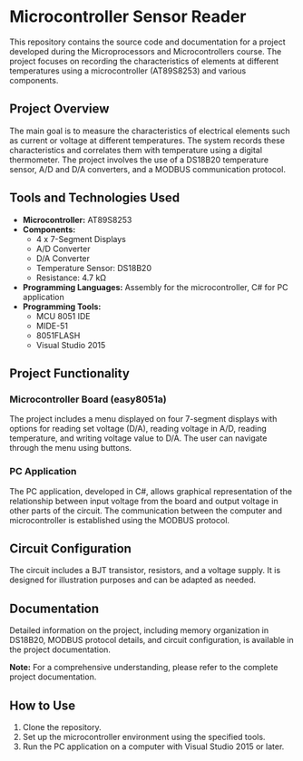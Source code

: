 # Microcontroller Sensor Reader

This repository contains the source code and documentation for a project developed during the Microprocessors and Microcontrollers course. The project focuses on recording the characteristics of elements at different temperatures using a microcontroller (AT89S8253) and various components.

## Project Overview

The main goal is to measure the characteristics of electrical elements such as current or voltage at different temperatures. The system records these characteristics and correlates them with temperature using a digital thermometer. The project involves the use of a DS18B20 temperature sensor, A/D and D/A converters, and a MODBUS communication protocol.

## Tools and Technologies Used

- **Microcontroller:** AT89S8253
- **Components:**
  - 4 x 7-Segment Displays
  - A/D Converter
  - D/A Converter
  - Temperature Sensor: DS18B20
  - Resistance: 4.7 kΩ
- **Programming Languages:** Assembly for the microcontroller, C# for PC application
- **Programming Tools:**
  - MCU 8051 IDE
  - MIDE-51
  - 8051FLASH
  - Visual Studio 2015

## Project Functionality

### Microcontroller Board (easy8051a)

The project includes a menu displayed on four 7-segment displays with options for reading set voltage (D/A), reading voltage in A/D, reading temperature, and writing voltage value to D/A. The user can navigate through the menu using buttons.

### PC Application

The PC application, developed in C#, allows graphical representation of the relationship between input voltage from the board and output voltage in other parts of the circuit. The communication between the computer and microcontroller is established using the MODBUS protocol.

## Circuit Configuration

The circuit includes a BJT transistor, resistors, and a voltage supply. It is designed for illustration purposes and can be adapted as needed.

## Documentation

Detailed information on the project, including memory organization in DS18B20, MODBUS protocol details, and circuit configuration, is available in the project documentation.

**Note:** For a comprehensive understanding, please refer to the complete project documentation.

## How to Use

1. Clone the repository.
2. Set up the microcontroller environment using the specified tools.
3. Run the PC application on a computer with Visual Studio 2015 or later.
